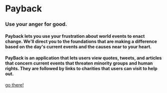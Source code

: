 <h1>Payback</h1>
<h3>Use your anger for good.</h3>


<h4>Payback lets you use your frustration about world events to enact change. We'll direct you to the foundations that are making a difference based on the day's current events and the causes near to your heart.</h4>


<h4>PayBack is an application that lets users view quotes, tweets, and articles that concern current events that threaten minority groups and human rights. They are followed by links to charities that users can visit to help out.</h4>


<a href="http://jacksonwheelers.space:8888">go there!</a>
